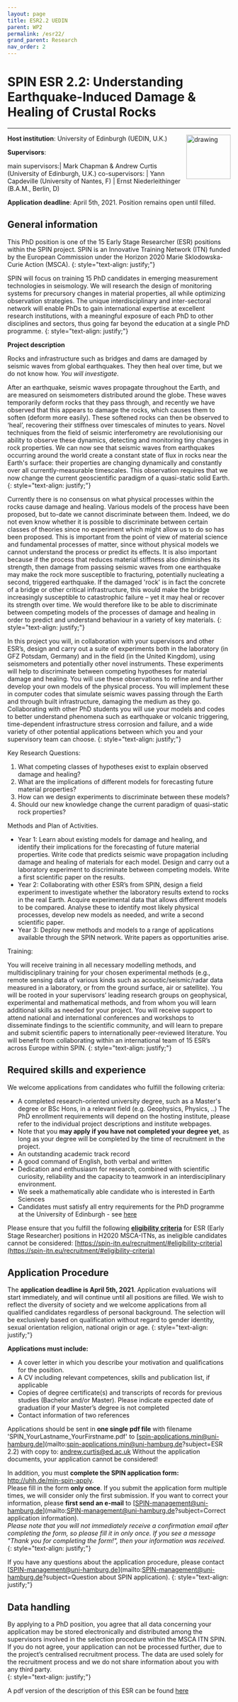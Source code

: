 ```yaml
---
layout: page
title: ESR2.2 UEDIN
parent: WP2
permalink: /esr22/
grand_parent: Research
nav_order: 2
---
```


# SPIN ESR 2.2: Understanding Earthquake-Induced Damage & Healing of Crustal Rocks
----

__Host institution__:  University of Edinburgh (UEDIN, U.K.)  <img src="/assets/images/partners-logos/UEDIN_logo.svg" alt="drawing" width="100" style="float:right"/>

__Supervisors__: 
		  
main supervisors:| Mark Chapman & Andrew Curtis (University of Edinburgh, U.K.)
co-supervisors: | Yann Capdeville (University of Nantes, F)
| Ernst Niederleithinger (B.A.M., Berlin, D)

__Application deadline__: April 5th, 2021. Position remains open until filled.  

## General information

This PhD position is one of the 15 Early Stage Researcher (ESR) positions within the SPIN project. SPIN is an Innovative Training Network (ITN) funded by the European Commission under the Horizon 2020 Marie Sklodowska-Curie Action (MSCA). 
{: style="text-align: justify;"}

SPIN will focus on training 15 PhD candidates in emerging measurement technologies in seismology. We will research the design of monitoring systems for precursory changes in material properties, all while optimizing observation strategies. The unique interdisciplinary and inter-sectoral network will enable PhDs to gain international expertise at excellent research institutions, with a meaningful exposure of each PhD to other disciplines and sectors, thus going far beyond the education at a single PhD programme.
{: style="text-align: justify;"}

__Project description__

Rocks and infrastructure such as bridges and dams are damaged by seismic waves from global earthquakes. They then heal over time, but we do not know how. _You will investigate_.

After an earthquake, seismic waves propagate throughout the Earth, and are measured on seismometers distributed around the globe. These waves temporarily deform rocks that they pass through, and recently we have observed that this appears to damage the rocks, which causes them to soften (deform more easily). These softened rocks can then be observed to ‘heal’, recovering their stiffness over timescales of minutes to years. Novel techniques from the field of seismic interferometry are revolutionising our ability to observe these dynamics, detecting and monitoring tiny changes in rock properties. We can now see that seismic waves from earthquakes occurring around the world create a constant state of flux in rocks near the Earth's surface: their properties are changing dynamically and constantly over all currently-measurable timescales. This observation requires that we now change the current geoscientific paradigm of a quasi-static solid Earth.
{: style="text-align: justify;"}

Currently there is no consensus on what physical processes within the rocks cause damage and healing. Various models of the process have been proposed, but to-date we cannot discriminate between them. Indeed, we do not even know whether it is possible to discriminate between certain classes of theories since no experiment which might allow us to do so has been proposed. This is important from the point of view of material science and fundamental processes of matter, since without physical models we cannot understand the process or predict its effects. It is also important because if the process that reduces material stiffness also diminishes its strength, then damage from passing seismic waves from one earthquake may make the rock more susceptible to fracturing, potentially nucleating a second, triggered earthquake. If the damaged 'rock' is in fact the concrete of a bridge or other critical infrastructure, this would make the bridge increasingly susceptible to catastrophic failure – yet it may heal or recover its strength over time. We would therefore like to be able to discriminate between competing models of the processes of damage and healing in order to predict and understand behaviour in a variety of key materials. 
{: style="text-align: justify;"}

In this project you will, in collaboration with your supervisors and other ESR’s, design and carry out a suite of experiments both in the laboratory (in GFZ Potsdam, Germany) and in the field (in the United Kingdom), using seismometers and potentially other novel instruments. These experiments will help to discriminate between competing hypotheses for material damage and healing. You will use these observations to refine and further develop your own models of the physical process. You will implement these in computer codes that simulate seismic waves passing through the Earth and through built infrastructure, damaging the medium as they go. Collaborating with other PhD students you will use your models and codes to better understand phenomena such as earthquake or volcanic triggering, time-dependent infrastructure stress corrosion and failure, and a wide variety of other potential applications between which you and your supervisory team can choose.
{: style="text-align: justify;"}

Key Research Questions:

1.	What competing classes of hypotheses exist to explain observed damage and healing? 
2.	What are the implications of different models for forecasting future material properties?
3.	How can we design experiments to discriminate between these models?
4.	Should our new knowledge change the current paradigm of quasi-static rock properties?

Methods and Plan of Activities.

*	Year 1: Learn about existing models for damage and healing, and identify their implications for the forecasting of future material properties. Write code that predicts seismic wave propagation including damage and healing of materials for each model. Design and carry out a laboratory experiment to discriminate between competing models. Write a first scientific paper on the results. 
*	Year 2: Collaborating with other ESR’s from SPIN, design a field experiment to investigate whether the laboratory results extend to rocks in the real Earth. Acquire experimental data that allows different models to be compared. Analyse these to identify most likely physical processes, develop new models as needed, and write a second scientific paper. 
*	Year 3: Deploy new methods and models to a range of applications available through the SPIN network. Write papers as opportunities arise.

Training:

You will receive training in all necessary modelling methods, and multidisciplinary training for your chosen experimental methods (e.g., remote sensing data of various kinds such as acoustic/seismic/radar data measured in a laboratory, or from the ground surface, air or satellite). You will be rooted in your supervisors’ leading research groups on geophysical, experimental and mathematical methods, and from whom you will learn additional skills as needed for your project. You will receive support to attend national and international conferences and workshops to disseminate findings to the scientific community, and will learn to prepare and submit scientific papers to internationally peer-reviewed literature. You will benefit from collaborating within an international team of 15 ESR’s across Europe within SPIN. 
{: style="text-align: justify;"}

## Required skills and experience

We welcome applications from candidates who fulfill the following criteria:
*	A completed research-oriented university degree, such as a Master's degree or BSc Hons, in a relevant field (e.g. Geophysics, Physics, ..) The PhD enrollment requirements will depend on the hosting institute, please refer to the individual project descriptions and institute webpages.
*   Note that you __may apply if you have not completed your degree yet__, as long as your degree will be completed by the time of recruitment in the project. 
*	An outstanding academic track record
*	A good command of English, both verbal and written
*	Dedication and enthusiasm for research, combined with scientific curiosity, reliability and the capacity to teamwork in an interdisciplinary environment.
*	We seek a mathematically able candidate who is interested in Earth Sciences
*   Candidates must satisfy all entry requirements for the PhD programme at the University of Edinburgh - see [here](https://www.ed.ac.uk/studying/postgraduate/degrees/index.php?r=site/view&edition=2021&id=69)
 

Please ensure that you fulfill the following [__eligibility criteria__](https://spin-itn.eu/recruitment/#eligibility-criteria) for ESR (Early Stage Researcher) positions in H2020 MSCA-ITNs, as ineligible candidates cannot be considered:
[https://spin-itn.eu/recruitment/#eligibility-criteria](https://spin-itn.eu/recruitment/#eligibility-criteria)
 
## Application Procedure

The __application deadline is April 5th, 2021__. Application evaluations will start immediately, and will continue until all positions are filled. We wish to reflect the diversity of society and we welcome applications from all qualified candidates regardless of personal background. The selection will be exclusively based on qualification without regard to gender identity, sexual orientation religion, national origin or age.
{: style="text-align: justify;"}

__Applications must include:__
 
*	A cover letter in which you describe your motivation and qualifications for the position.
*	A CV including relevant competences, skills and publication list, if applicable
*	Copies of degree certificate(s) and transcripts of records for previous studies (Bachelor and/or Master). Please indicate expected date of graduation if your Master’s degree is not completed
*	Contact information of two references

Applications should be sent in __one single pdf file__ with filename 'SPIN_YourLastname_YourFirstname.pdf' to [spin-applications.min@uni-hamburg.de](mailto:spin-applications.min@uni-hamburg.de?subject=ESR 2.2) with copy to: [andrew.curtis@ed.ac.uk](andrew.curtis@ed.ac.uk)
Without the application documents, your application cannot be considered!  

In addition, you must __complete the SPIN application form:__ <a href="http://uhh.de/min-spin-apply" target="_blank" rel="noopener noreferrer"> http://uhh.de/min-spin-apply</a>.    
Please fill in the form __only once__. If you submit the application form multiple times, we will consider only the first submission. If you want to correct your information, please __first send an e-mail__ to [SPIN-management@uni-hamburg.de](mailto:SPIN-management@uni-hamburg.de?subject=Correct application information).   
_Please note that you will not immediately receive a confirmation email after completing the form, so please fill it in only once. If you see a message "Thank you for completing the form!", then your information was received._
{: style="text-align: justify;"}

If you have any questions about the application procedure, please contact [SPIN-management@uni-hamburg.de](mailto:SPIN-management@uni-hamburg.de?subject=Question about SPIN application). 
{: style="text-align: justify;"}

## Data handling

By applying to a PhD position, you agree that all data concerning your application may be stored electronically and distributed among the supervisors involved in the selection procedure within the MSCA ITN SPIN. If you do not agree, your application can not be processed further, due to the project’s centralised recruitment process. The data are used solely for the recruitment process and we do not share information about you with any third party.  
{: style="text-align: justify;"}

A pdf version of the description of this ESR can be found [here](https://spin-itn.eu/assets/documents/SPIN_advert_ESR_2_2.pdf "ESR 2.2")  
